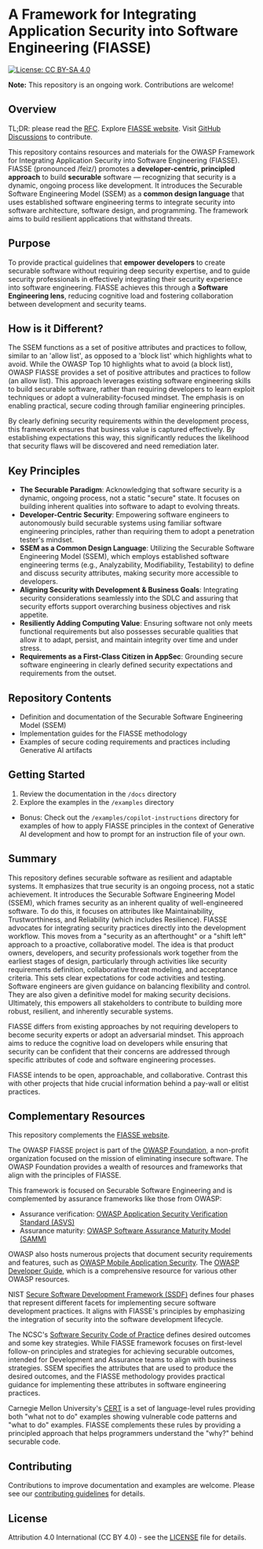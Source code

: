 # A Framework for Integrating Application Security into Software Engineering (FIASSE)

[![License: CC BY-SA 4.0](https://img.shields.io/badge/License-CC%20BY--SA%204.0-lightgrey.svg)](https://creativecommons.org/licenses/by-sa/4.0/)

**Note:** This repository is an ongoing work. Contributions are welcome!

## Overview

TL;DR: please read the [RFC](docs/FIASSE-RFC.md). Explore [FIASSE website](https://fiasse.org). Visit [GitHub Discussions](https://github.com/owasp/www-project-fiasse/discussions) to contribute.

This repository contains resources and materials for the OWASP Framework for Integrating Application Security into Software Engineering (FIASSE). FIASSE (pronounced /feiz/) promotes a **developer-centric, principled approach** to build **securable** software — recognizing that security is a dynamic, ongoing process like development. It introduces the Securable Software Engineering Model (SSEM) as a **common design language** that uses established software engineering terms to integrate security into software architecture, software design, and programming. The framework aims to build resilient applications that withstand threats.

## Purpose

To provide practical guidelines that **empower developers** to create securable software without requiring deep security expertise, and to guide security professionals in effectively integrating their security experience into software engineering. FIASSE achieves this through a **Software Engineering lens**, reducing cognitive load and fostering collaboration between development and security teams.

## How is it Different?

The SSEM functions as a set of positive attributes and practices to follow, similar to an 'allow list', as opposed to a 'block list' which highlights what to avoid. While the OWASP Top 10 highlights what to avoid (a block list), OWASP FIASSE provides a set of positive attributes and practices to follow (an allow list). This approach leverages existing software engineering skills to build securable software, rather than requiring developers to learn exploit techniques or adopt a vulnerability-focused mindset. The emphasis is on enabling practical, secure coding through familiar engineering principles.

By clearly defining security requirements within the development process, this framework ensures that business value is captured effectively. By establishing expectations this way, this significantly reduces the likelihood that security flaws will be discovered and need remediation later.

## Key Principles

- **The Securable Paradigm**: Acknowledging that software security is a dynamic, ongoing process, not a static "secure" state. It focuses on building inherent qualities into software to adapt to evolving threats.
- **Developer-Centric Security**: Empowering software engineers to autonomously build securable systems using familiar software engineering principles, rather than requiring them to adopt a penetration tester's mindset.
- **SSEM as a Common Design Language**: Utilizing the Securable Software Engineering Model (SSEM), which employs established software engineering terms (e.g., Analyzability, Modifiability, Testability) to define and discuss security attributes, making security more accessible to developers.
- **Aligning Security with Development & Business Goals**: Integrating security considerations seamlessly into the SDLC and assuring that security efforts support overarching business objectives and risk appetite.
- **Resiliently Adding Computing Value**: Ensuring software not only meets functional requirements but also possesses securable qualities that allow it to adapt, persist, and maintain integrity over time and under stress.
- **Requirements as a First-Class Citizen in AppSec**: Grounding secure software engineering in clearly defined security expectations and requirements from the outset.

## Repository Contents

- Definition and documentation of the Securable Software Engineering Model (SSEM)
- Implementation guides for the FIASSE methodology
- Examples of secure coding requirements and practices including Generative AI artifacts

## Getting Started

1. Review the documentation in the `/docs` directory
2. Explore the examples in the `/examples` directory

- Bonus: Check out the `/examples/copilot-instructions` directory for examples of how to apply FIASSE principles in the context of Generative AI development and how to prompt for an instruction file of your own.

## Summary

This repository defines securable software as resilient and adaptable systems. It emphasizes that true security is an ongoing process, not a static achievement. It introduces the Securable Software Engineering Model (SSEM), which frames security as an inherent quality of well-engineered software. To do this, it focuses on attributes like Maintainability, Trustworthiness, and Reliability (which includes Resilience). FIASSE advocates for integrating security practices directly into the development workflow. This moves from a "security as an afterthought" or a "shift left" approach to a proactive, collaborative model. The idea is that product owners, developers, and security professionals work together from the earliest stages of design, particularly through activities like security requirements definition, collaborative threat modeling, and acceptance criteria. This sets clear expectations for code activities and testing. Software engineers are given guidance on balancing flexibility and control. They are also given a definitive model for making security decisions. Ultimately, this empowers all stakeholders to contribute to building more robust, resilient, and inherently securable systems.

FIASSE differs from existing approaches by not requiring developers to become security experts or adopt an adversarial mindset. This approach aims to reduce the cognitive load on developers while ensuring that security can be confident that their concerns are addressed through specific attributes of code and software engineering processes.

FIASSE intends to be open, approachable, and collaborative. Contrast this with other projects that hide crucial information behind a pay-wall or elitist practices.

## Complementary Resources

This repository complements the [FIASSE website](https://fiasse.org).

The OWASP FIASSE project is part of the [OWASP Foundation](https://owasp.org/www-project-fiasse/), a non-profit organization focused on the mission of eliminating insecure software. The OWASP Foundation provides a wealth of resources and frameworks that align with the principles of FIASSE.

This framework is focused on Securable Software Engineering and is complemented by assurance frameworks like those from OWASP:

- Assurance verification: [OWASP Application Security Verification Standard (ASVS)](https://owasp.org/www-project-application-security-verification-standard/)
- Assurance maturity: [OWASP Software Assurance Maturity Model (SAMM)](https://owasp.org/www-project-software-assurance-maturity-model/)

OWASP also hosts numerous projects that document security requirements and features, such as [OWASP Mobile Application Security](https://mas.owasp.org/). The [OWASP Developer Guide](https://owasp.org/www-project-developer-guide/), which is a comprehensive resource for various other OWASP resources.

NIST [Secure Software Development Framework (SSDF)](https://csrc.nist.gov/publications/detail/sp/800-218/final) defines four phases that represent different facets for implementing secure software development practices. It aligns with FIASSE's principles by emphasizing the integration of security into the software development lifecycle.

The NCSC's [Software Security Code of Practice](https://www.ncsc.gov.uk/collection/software-security-code-of-practice-implementation-guidance) defines desired outcomes and some key strategies. While FIASSE framework focuses on first-level follow-on principles and strategies for achieving securable outcomes, intended for Development and Assurance teams to align with business strategies. SSEM specifies the attributes that are used to produce the desired outcomes, and the FIASSE methodology provides practical guidance for implementing these attributes in software engineering practices.

Carnegie Mellon University's [CERT](https://www.cert.org/) is a set of language-level rules providing both "what not to do" examples showing vulnerable code patterns and "what to do" examples. FIASSE complements these rules by providing a principled approach that helps programmers understand the "why?" behind securable code.

## Contributing

Contributions to improve documentation and examples are welcome. Please see our [contributing guidelines](CONTRIBUTING.md) for details.

## License

Attribution 4.0 International (CC BY 4.0) - see the [LICENSE](licence.txt) file for details.
